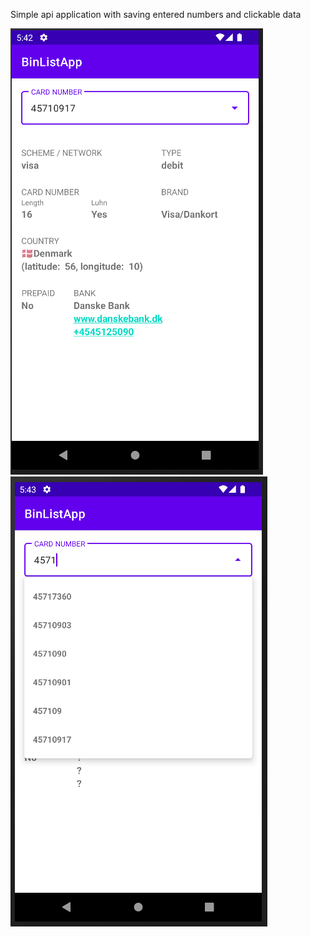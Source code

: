 Simple api application with saving entered numbers and clickable data

![Image alt](https://github.com/mafusaik/BinListApp/blob/master/png/Screenshot_1.png) 
![Image alt](https://github.com/mafusaik/BinListApp/blob/master/png/Screenshot_2.png) 
